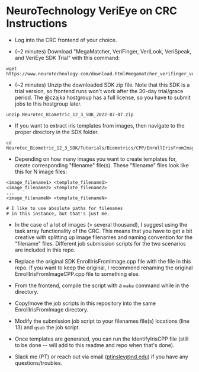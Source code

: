 # NeuroTechnology VeriEye on CRC Instructions

- Log into the CRC frontend of your choice. 

- (~2 minutes) Download "MegaMatcher, VeriFinger, VeriLook, VeriSpeak, and VeriEye SDK Trial" with this command: 

```
wget https://www.neurotechnology.com/download.html#megamatcher_verifinger_verilook_verieye_sdk_trial.zip
```

- (~2 minutes) Unzip the downloaded SDK zip file. Note that this SDK is a trial version, so frontend runs won't work after the 30-day trial/grace period. The @czajka hostgroup has a full license, so you have to submit jobs to this hostgroup later.

```
unzip Neurotec_Biometric_12_3_SDK_2022-07-07.zip
```

- If you want to extract iris templates from images, then navigate to the proper directory in the SDK folder.

```
cd Neurotec_Biometric_12_3_SDK/Tutorials/Biometrics/CPP/EnrollIrisFromImage/
```

- Depending on how many images you want to create templates for, create corresponding "filename" file(s). These "filename" files look like this for N image files:

```
<image_filename1> <template_filename1>
<image_filename2> <template_filename2>
...
<image_filenameN> <template_filenameN>

# I like to use absolute paths for filenames
# in this instance, but that's just me.
```

- In the case of a lot of images (> several thousand), I suggest using the task array functionality of the CRC. This means that you have to get a bit creative with splitting up image filenames and naming convention for the "filename" files. Different job submission scripts for the two scenarios are included in this repo.

- Replace the original SDK EnrollIrisFromImage.cpp file with the file in this repo. If you want to keep the original, I recommend renaming the original EnrollIrisFromImageCPP.cpp file to something else.

- From the frontend, compile the script with a ```make``` command while in the directory.

- Copy/move the job scripts in this repository into the same EnrollIrisFromImage directory.

- Modify the submission job script to your filenames file(s) locations (line 13) and ```qsub``` the job script.

- Once templates are generated, you can run the IdentifyIrisCPP file (still to be done -- will add to this readme and repo when that's done).

- Slack me (PT) or reach out via email (ptinsley@nd.edu) if you have any questions/troubles. 
